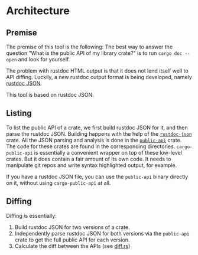 # Architecture

## Premise

The premise of this tool is the following: The best way to answer the question "What is the public API of my library crate?" is to run `cargo doc --open` and look for yourself.

The problem with rustdoc HTML output is that it does not lend itself well to API diffing. Luckily, a new rustdoc output format is being developed, namely [rustdoc JSON](https://github.com/rust-lang/rust/issues/76578).

This tool is based on rustdoc JSON.

## Listing

To list the public API of a crate, we first build rustdoc JSON for it, and then parse the rustdoc JSON. Building happens with the help of the [`rustdoc-json`](https://crates.io/crates/rustdoc-json) crate. All the JSON parsing and analysis is done in the [`public-api`](https://crates.io/crates/public-api) crate. The code for these crates are found in the corresponding directories. `cargo-public-api` is essentially a convenient wrapper on top of these low-level crates. But it does contain a fair amount of its own code. It needs to manipulate git repos and write syntax highlighted output, for example.

If you have a rustdoc JSON file, you can use the `public-api` binary directly on it, without using `cargo-public-api` at all.

## Diffing

Diffing is essentially:
1. Build rustdoc JSON for two versions of a crate.
1. Independently parse rustdoc JSON for both versions via the `public-api` crate to get the full public API for each version.
1. Calculate the diff between the APIs (see [diff.rs](https://github.com/Enselic/cargo-public-api/blob/main/public-api/src/diff.rs))
